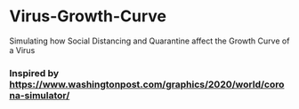 # Virus-Growth-Curve
Simulating how Social Distancing and Quarantine affect the Growth Curve of a Virus

### Inspired by https://www.washingtonpost.com/graphics/2020/world/corona-simulator/
